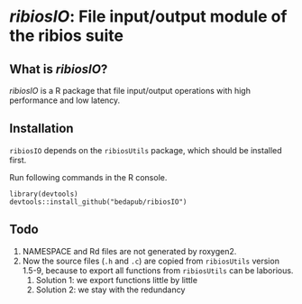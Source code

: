 *ribiosIO*: File input/output module of the ribios suite
===

## What is *ribiosIO*?

*ribiosIO* is a R package that file input/output operations with high performance and low latency.


## Installation

`ribiosIO` depends on the `ribiosUtils` package, which should be installed first.

Run following commands in the R console.

```{R}
library(devtools)
devtools::install_github("bedapub/ribiosIO")
```

## Todo

1. NAMESPACE and Rd files are not generated by roxygen2.
1. Now the source files (`.h` and `.c`) are copied from `ribiosUtils` version 1.5-9, because to export all functions from `ribiosUtils` can be laborious.
    1. Solution 1: we export functions little by little
    2. Solution 2: we stay with the redundancy
